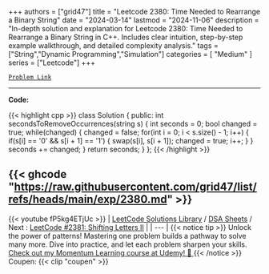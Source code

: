 
+++
authors = ["grid47"]
title = "Leetcode 2380: Time Needed to Rearrange a Binary String"
date = "2024-03-14"
lastmod = "2024-11-06"
description = "In-depth solution and explanation for Leetcode 2380: Time Needed to Rearrange a Binary String in C++. Includes clear intuition, step-by-step example walkthrough, and detailed complexity analysis."
tags = ["String","Dynamic Programming","Simulation"]
categories = [
    "Medium"
]
series = ["Leetcode"]
+++



[`Problem Link`](https://leetcode.com/problems/time-needed-to-rearrange-a-binary-string/description/)

---
**Code:**

{{< highlight cpp >}}
class Solution {
public:
    int secondsToRemoveOccurrences(string s) {
        int seconds = 0;
        bool changed = true;
        while(changed) {
            changed = false;
            for(int i = 0; i < s.size() - 1; i++) {
                if(s[i] == '0' && s[i + 1] == '1') {
                    swap(s[i], s[i + 1]);
                    changed = true;
                    i++;
                }
            }
            seconds += changed;
        }
        return seconds;
    }
};
{{< /highlight >}}

{{< ghcode "https://raw.githubusercontent.com/grid47/list/refs/heads/main/exp/2380.md" >}}
---
{{< youtube fP5kg4ETjUc >}}
| [LeetCode Solutions Library](https://grid47.xyz/leetcode/) / [DSA Sheets](https://grid47.xyz/sheets/) / Next : [LeetCode #2381: Shifting Letters II](https://grid47.xyz/posts/leetcode-2381-shifting-letters-ii-solution/) |
| --- |
{{< notice tip >}}
Unlock the power of patterns! Mastering one problem builds a pathway to solve many more. Dive into practice, and let each problem sharpen your skills. [Check out my Momentum Learning course at Udemy! 🚀 ](https://www.udemy.com/course/algorithms-and-data-structures-in-cpp/)
{{< /notice >}}
Coupen: {{< clip "coupen" >}}
